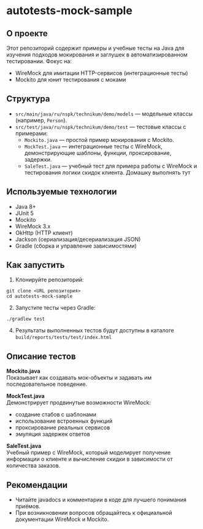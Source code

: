 # autotests-mock-sample

## О проекте

Этот репозиторий содержит примеры и учебные тесты на Java для изучения подходов мокирования и заглушек в автоматизированном тестировании.
Фокус на:
- WireMock для имитации HTTP-сервисов (интеграционные тесты)
- Mockito для юнит тестирования с моками

## Структура

- `src/main/java/ru/nspk/technikum/demo/models` — модельные классы (например, `Person`).
- `src/test/java/ru/nspk/technikum/demo/test` — тестовые классы с примерами:
  - `Mockito.java` — простой пример мокирования с Mockito.
  - `MockTest.java` — интеграционные тесты с WireMock, демонстрирующие шаблоны, функции, проксирование, задержки.
  - `SaleTest.java` — учебный тест для примера работы с WireMock и тестирования логики скидок клиента. Домашку выполнять тут

## Используемые технологии

- Java 8+
- JUnit 5
- Mockito
- WireMock 3.x
- OkHttp (HTTP клиент)
- Jackson (сериализация/десериализация JSON)
- Gradle (сборка и управление зависимостями)

## Как запустить

1. Клонируйте репозиторий:
```
git clone <URL репозитория>
cd autotests-mock-sample
```

2. Запустите тесты через Gradle:
```
./gradlew test
```


4. Результаты выполненных тестов будут доступны в каталоге `build/reports/tests/test/index.html`

## Описание тестов

**Mockito.java**  
Показывает как создавать мок-объекты и задавать им последовательное поведение.

**MockTest.java**  
Демонстрирует продвинутые возможности WireMock:  
- создание стабов с шаблонами  
- использование встроенных функций  
- проксирование реальных сервисов  
- эмуляция задержек ответов

**SaleTest.java**  
Учебный пример с WireMock, который моделирует получение информации о клиенте и вычисление скидки в зависимости от количества заказов.

## Рекомендации
- Читайте javadocs и комментарии в коде для лучшего понимания приёмов.
- При возникновении вопросов обращайтесь к официальной документации WireMock и Mockito.

